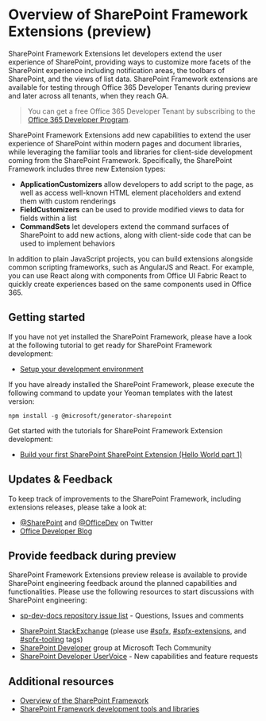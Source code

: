 # Overview of SharePoint Framework Extensions (preview)

SharePoint Framework Extensions let developers extend the user experience of SharePoint, providing ways to customize more facets of the SharePoint experience including notification areas, the toolbars of SharePoint, and the views of list data. SharePoint Framework extensions are available for testing through Office 365 Developer Tenants during preview and later across all tenants, when they reach GA. 

> You can get a free Office 365 Developer Tenant by subscribing to the [Office 365 Developer Program](http://dev.office.com/devprogram).

SharePoint Framework Extensions add new capabilities to extend the user experience of SharePoint within modern pages and document libraries, while leveraging the familiar tools and libraries for client-side development coming from the SharePoint Framework. Specifically, the SharePoint Framework includes three new Extension types:

- **ApplicationCustomizers** allow developers to add script to the page, as well as access well-known HTML element placeholders and extend them with custom renderings
- **FieldCustomizers** can be used to provide modified views to data for fields within a list
- **CommandSets** let developers extend the command surfaces of SharePoint to add new actions, along with client-side code that can be used to implement behaviors

In addition to plain JavaScript projects, you can build extensions alongside common scripting frameworks, such as AngularJS and React. For example, you can use React along with components from Office UI Fabric React to quickly create experiences based on the same components used in Office 365.

## Getting started
If you have not yet installed the SharePoint Framework, please have a look at the following tutorial to get ready for SharePoint Framework development:

* [Setup your development environment](../set-up-your-development-environment)

If you have already installed the SharePoint Framework, please execute the following command to update your Yeoman templates with the latest version:

```
npm install -g @microsoft/generator-sharepoint
```

Get started with the tutorials for SharePoint Framework Extension development:

* [Build your first SharePoint SharePoint Extension (Hello World part 1)](./get-started/build-a-hello-world-extension)

## Updates & Feedback

To keep track of improvements to the SharePoint Framework, including extensions releases, please take a look at:

* [@SharePoint](https://twitter.com/sharepoint) and [@OfficeDev](https://twitter.com/officedev) on Twitter
* [Office Developer Blog](http://dev.office.com/blogs)

## Provide feedback during preview
SharePoint Framework Extensions preview release is available to provide SharePoint engineering feedback around the planned capabilities and functionalities. Please use the following resources to start discussions with SharePoint engineering:

- [sp-dev-docs repository issue list](https://github.com/SharePoint/sp-dev-docs/issues) - Questions, Issues and comments
* [SharePoint StackExchange](http://sharepoint.stackexchange.com/) (please use [#spfx](http://sharepoint.stackexchange.com/tags/spfx/), [#spfx-extensions](http://sharepoint.stackexchange.com/tags/spfx-extensions/), and [#spfx-tooling](http://sharepoint.stackexchange.com/tags/spfx-tooling/) tags)
* [SharePoint Developer](https://techcommunity.microsoft.com/t5/SharePoint-Developer/bd-p/SharePointDev) group at Microsoft Tech Community
* [SharePoint Developer UserVoice](https://sharepoint.uservoice.com/forums/329220-sharepoint-dev-platform) - New capabilities and feature requests


## Additional resources

- [Overview of the SharePoint Framework](../sharepoint-framework-overview)
- [SharePoint Framework development tools and libraries](../tools-and-libraries)
